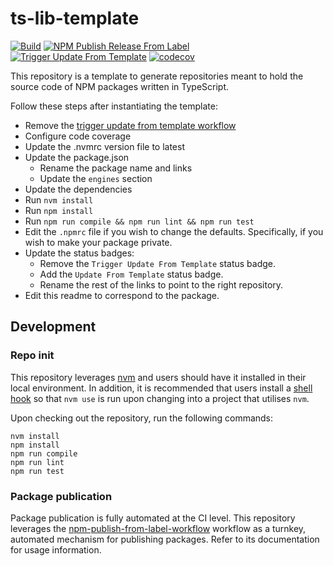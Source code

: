 # ts-lib-template
[![Build](https://github.com/infrastructure-blocks/ts-lib-template/actions/workflows/build.yml/badge.svg)](https://github.com/infrastructure-blocks/ts-lib-template/actions/workflows/build.yml)
[![NPM Publish Release From Label](https://github.com/infrastructure-blocks/ts-lib-template/actions/workflows/npm-publish-release-from-label.yml/badge.svg)](https://github.com/infrastructure-blocks/ts-lib-template/actions/workflows/npm-publish-release-from-label.yml)
[![Trigger Update From Template](https://github.com/infrastructure-blocks/ts-lib-template/actions/workflows/trigger-update-from-template.yml/badge.svg)](https://github.com/infrastructure-blocks/ts-lib-template/actions/workflows/trigger-update-from-template.yml)
[![codecov](https://codecov.io/gh/infrastructure-blocks/ts-lib-template/graph/badge.svg?token=vyI1qM1EZg)](https://codecov.io/gh/infrastructure-blocks/ts-lib-template)

This repository is a template to generate repositories meant to hold the source code
of NPM packages written in TypeScript.

Follow these steps after instantiating the template:
- Remove the [trigger update from template workflow](.github/workflows/trigger-update-from-template.yml)
- Configure code coverage
- Update the .nvmrc version file to latest
- Update the package.json
  - Rename the package name and links
  - Update the `engines` section
- Update the dependencies
- Run `nvm install`
- Run `npm install`
- Run `npm run compile && npm run lint && npm run test`
- Edit the `.npmrc` file if you wish to change the defaults. Specifically, if you wish to make your package private.
- Update the status badges:
  - Remove the `Trigger Update From Template` status badge.
  - Add the `Update From Template` status badge.
  - Rename the rest of the links to point to the right repository.
- Edit this readme to correspond to the package.

## Development

### Repo init

This repository leverages [nvm](https://github.com/nvm-sh/nvm) and users should have it installed in their local environment.
In addition, it is recommended that users install a [shell hook](https://github.com/nvm-sh/nvm#deeper-shell-integration)
so that `nvm use` is run upon changing into a project that utilises `nvm`.

Upon checking out the repository, run the following commands:
```shell
nvm install
npm install
npm run compile
npm run lint
npm run test
```

### Package publication

Package publication is fully automated at the CI level. This repository leverages the
[npm-publish-from-label-workflow](https://github.com/infrastructure-blocks/npm-publish-from-label-workflow)
workflow as a turnkey, automated mechanism for publishing packages. Refer to its documentation for usage information.
